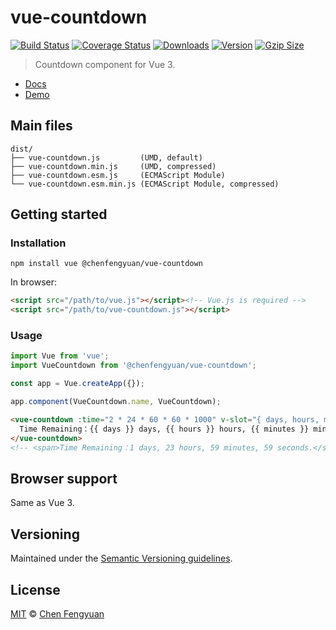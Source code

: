 # vue-countdown

[![Build Status](https://img.shields.io/github/workflow/status/fengyuanchen/vue-countdown/ci/main.svg)](https://github.com/fengyuanchen/vue-countdown/actions) [![Coverage Status](https://img.shields.io/codecov/c/github/fengyuanchen/vue-countdown.svg)](https://codecov.io/gh/fengyuanchen/vue-countdown) [![Downloads](https://img.shields.io/npm/dm/@chenfengyuan/vue-countdown.svg)](https://www.npmjs.com/package/@chenfengyuan/vue-countdown) [![Version](https://img.shields.io/npm/v/@chenfengyuan/vue-countdown.svg)](https://www.npmjs.com/package/@chenfengyuan/vue-countdown) [![Gzip Size](https://img.shields.io/bundlephobia/minzip/@chenfengyuan/vue-countdown.svg)](https://unpkg.com/@chenfengyuan/vue-countdown/dist/vue-countdown.js)

> Countdown component for Vue 3.

- [Docs](src/README.md)
- [Demo](https://fengyuanchen.github.io/vue-countdown)

## Main files

```text
dist/
├── vue-countdown.js         (UMD, default)
├── vue-countdown.min.js     (UMD, compressed)
├── vue-countdown.esm.js     (ECMAScript Module)
└── vue-countdown.esm.min.js (ECMAScript Module, compressed)
```

## Getting started

### Installation

```shell
npm install vue @chenfengyuan/vue-countdown
```

In browser:

```html
<script src="/path/to/vue.js"></script><!-- Vue.js is required -->
<script src="/path/to/vue-countdown.js"></script>
```

### Usage

```js
import Vue from 'vue';
import VueCountdown from '@chenfengyuan/vue-countdown';

const app = Vue.createApp({});

app.component(VueCountdown.name, VueCountdown);
```

```html
<vue-countdown :time="2 * 24 * 60 * 60 * 1000" v-slot="{ days, hours, minutes, seconds }">
  Time Remaining：{{ days }} days, {{ hours }} hours, {{ minutes }} minutes, {{ seconds }} seconds.
</vue-countdown>
<!-- <span>Time Remaining：1 days, 23 hours, 59 minutes, 59 seconds.</span> -->
```

## Browser support

Same as Vue 3.

## Versioning

Maintained under the [Semantic Versioning guidelines](https://semver.org/).

## License

[MIT](https://opensource.org/licenses/MIT) © [Chen Fengyuan](https://chenfengyuan.com/)
